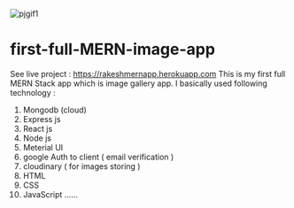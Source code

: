 ![pjgif1](https://user-images.githubusercontent.com/80037791/132415717-598c6145-855b-4d3b-907e-90a7b4876c11.gif)
# first-full-MERN-image-app
See live project : https://rakeshmernapp.herokuapp.com
This is my first full MERN Stack app which is image gallery app.
I basically used following technology : 
1) Mongodb (cloud)
2) Express js
3) React js
4) Node js
5) Meterial UI
6) google Auth to client ( email verification )
7) cloudinary ( for images storing )
8) HTML
9) CSS
10) JavaScript ......
